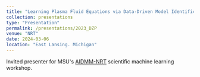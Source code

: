 ```yaml
---
title: "Learning Plasma Fluid Equations via Data-Driven Model Identification"
collection: presentations
type: "Presentation"
permalink: /presentations/2023_DZP
venue: "NRT"
date: 2024-03-06
location: "East Lansing. Michigan"
---
```


Invited presenter for MSU's [AIDMM-NRT](https://sites.google.com/msu.edu/nrtmsu/home) scientific machine learning workshop.
